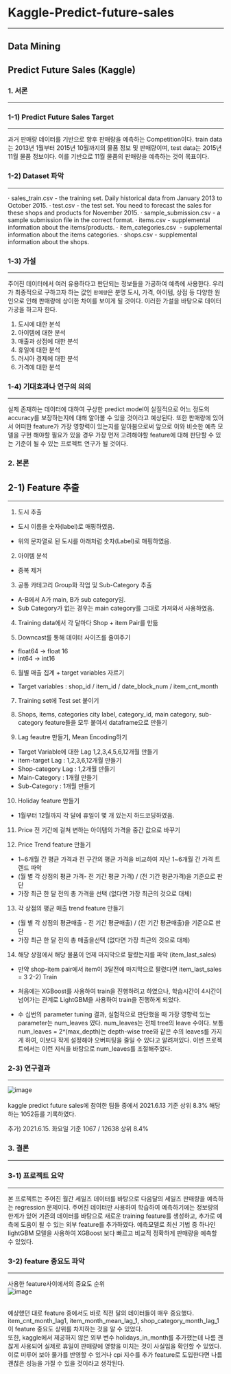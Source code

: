 # Kaggle-Predict-future-sales
___



## Data Mining
## Predict Future Sales (Kaggle)

### 1. 서론
___
### 1-1) Predict Future Sales Target 
___

과거 판매량 데이터를 기반으로 향후 판매량을 예측하는 Competition이다. train data는 2013년 1월부터 2015년 10월까지의 물품 정보 및 판매량이며, test data는 2015년 11월 물품 정보이다. 이를 기반으로 11월 물품의 판매량을 예측하는 것이 목표이다. 

### 1-2) Dataset 파악 
___

· sales_train.csv - the training set. Daily historical data from January 2013 to October 2015.
· test.csv - the test set. You need to forecast the sales for these shops and products for November 2015.
· sample_submission.csv - a sample submission file in the correct format.
· items.csv - supplemental information about the items/products.
· item_categories.csv  - supplemental information about the items categories.
· shops.csv - supplemental information about the shops.


### 1-3) 가설
___

주어진 데이터에서 여러 유용하다고 판단되는 정보들을 가공하여 예측에 사용한다. 우리가 최종적으로 구하고자 하는 값인 `판매량`은 분명 도시, 가격, 아이템, 상점 등 다양한 원인으로 인해 판매량에 상이한 차이를 보이게 될 것이다. 이러한 가설을 바탕으로 데이터 가공을 하고자 한다.

1. 도시에 대한 분석
2. 아이템에 대한 분석
3. 매출과 상점에 대한 분석
4. 휴일에 대한 분석
5. 러시아 경제에 대한 분석
6. 가격에 대한 분석 


### 1-4) 기대효과나 연구의 의의
___

실제 존재하는 데이터에 대하여 구상한 predict model이 실질적으로 어느 정도의 accuracy를 보장하는지에 대해 알아볼 수 있을 것이라고 예상된다. 또한 판매량에 있어서 어떠한 feature가 가장 영향력이 있는지를 알아봄으로써 앞으로 이와 비슷한 예측 모델을 구현 해야할 필요가 있을 경우 가장 먼저 고려해야할 feature에 대해 판단할 수 있는 기준이 될 수 있는 프로젝트 연구가 될 것이다. 


### 2. 본론

## 2-1) Feature 추출
___

1. 도시 추출
 - 도시 이름을 숫자(label)로 매핑하였음.

 - 위의 문자열로 된 도시를 아래처럼 숫자(Label)로 매핑하였음.

2. 아이템 분석
 - 중복 제거

3. 공통 카테고리 Group화 작업 및 Sub-Category 추출
 - A-B에서 A가 main, B가 sub category임.
 - Sub Category가 없는 경우는 main category를 그대로 가져와서 사용하였음.


4. Training data에서 각 달마다 Shop + item Pair를 만듦


5. Downcast를 통해 데이터 사이즈를 줄여주기
- float64 -> float 16
- int64 -> int16


6. 월별 매출 집계 + target variables 자르기
 - Target variables : shop_id / item_id / date_block_num / item_cnt_month


7. Training set에 Test set 붙이기

8. Shops, items, categories city label, category_id, main category, sub-category feature들을 모두 붙여서 dataframe으로 만들기

9. Lag feautre 만들기, Mean Encoding하기
- Target Variable에 대한 Lag 1,2,3,4,5,6,12개월 만들기
- item-target Lag : 1,2,3,6,12개월 만들기
- Shop-category Lag : 1,2개월 만들기
- Main-Category : 1개월 만들기
- Sub-Category : 1개월 만들기

10. Holiday feature 만들기
- 1월부터 12월까지 각 달에 휴일이 몇 개 있는지 하드코딩하였음.

11. Price 전 기간에 걸쳐 변하는 아이템의 가격을 중간 값으로 바꾸기


12. Price Trend feature 만들기
- 1~6개월 간 평균 가격과 전 구간의 평균 가격을 비교하여 지난 1~6개월 간 가격 트렌드 파악
- (월 별 각 상점의 평균 가격- 전 기간 평균 가격) / (전 기간 평균가격)을 기준으로 판단
- 가장 최근 한 달 전의 총 가격을 선택 (없다면 가장 최근의 것으로 대체)


13. 각 상점의 평균 매출 trend feature 만들기
- (월 별 각 상점의 평균매출 - 전 기간 평균매출) / (전 기간 평균매출)을 기준으로 판단
- 가장 최근 한 달 전의 총 매출을선택 (없다면 가장 최근의 것으로 대체)

14. 해당 상점에서 해당 물품이 언제 마지막으로 팔렸는지를 파악 (item_last_sales)
- 만약 shop-item pair에서 item이 3달전에 마지막으로 팔렸다면 item_last_sales = 3
2-2) Train

- 처음에는 XGBoost를 사용하여 train을 진행하려고 하였으나, 학습시간이 4시간이 넘어가는 관계로 LightGBM을 사용하여 train을 진행하게 되었다.
- 수 십번의 parameter tuning 결과, 실험적으로 판단했을 때 가장 영향력 있는 parameter는 num_leaves 였다. num_leaves는 전체 tree의 leave 수이다. 보통 num_leaves = 2^(max_depth)는 depth-wise tree와 같은 수의 leaves를 가지게 하여, 이보다 작게 설정해야 오버피팅을 줄일 수 있다고 알려져있다. 이번 프로젝트에서는 이런 지식을 바탕으로 num_leaves를 조절해주었다.
### 2-3) 연구결과
___

![image](https://user-images.githubusercontent.com/32920566/122233361-f5708200-cef6-11eb-9397-c7b0eef1debe.png)
<br><br>
kaggle predict future sales에 참여한 팀들 중에서 2021.6.13 기준 상위 8.3% 해당하는 1052등를 기록하였다. <br>

추가) 2021.6.15. 화요일 기준 1067 / 12638 상위 8.4%

### 3. 결론
___

### 3-1) 프로젝트 요약 
___
본 프로젝트는 주어진 월간 세일즈 데이터를 바탕으로 다음달의 세일즈 판매량을 예측하는 regression 문제이다. 주어진 데이터만 사용하여 학습하여 예측하기에는 정보량의 한계가 있어 기존의 데이터를 바탕으로 새로운 training feature를 생성하고, 추가로 예측에 도움이 될 수 있는 외부 feature를 추가하였다. 예측모델로 최신 기법 중 하나인 lightGBM 모델을 사용하여 XGBoost 보다 빠르고 비교적 정확하게 판매량을 예측할 수 있었다. 

### 3-2) feature 중요도 파악
___
사용한 feature사이에서의 중요도 순위<br>
![image](https://user-images.githubusercontent.com/32920566/122233379-fa353600-cef6-11eb-9e76-2a704b4a1502.png)
<br><br>

예상했던 대로 feature 중에서도 바로 직전 달의 데이터들이 매우 중요했다. item_cnt_month_lag1,  item_month_mean_lag_1, shop_category_month_lag_1이 feature 중요도 상위를 차지하는 것을 알 수 있었다.<br>
또한, kaggle에서 제공하지 않은 외부 변수 holidays_in_month를 추가했는데 나름 괜찮게 사용되어 실제로 휴일이 판매량에 영향을 미치는 것이 사실임을 확인할 수 있었다. 이로 미루어 보아 물가를 반영할 수 있거나 cpi 지수를 추가 feature로 도입한다면 나름 괜찮은 성능을 가질 수 있을 것이라고 생각된다.<br><br>
